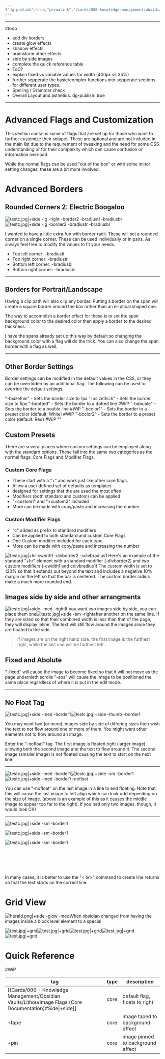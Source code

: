 ```yaml
---
{"dg-publish":true,"permalink":"/cards/000-knowledge-management/obsidian-vaults/lithou/image-flags-extended-documentation/"}
---
```


---
#todo
- add div borders 
- create glow effects
- shadow effects
- brainstorm other effects
- side by side images
- complete the quick reference table
- ToC?
- explain fixed vs variable values for width (400px vs 35%) 
- further sepperate the basic/complex functions into sepperate sections for different user types. 
- Spelling / Grammar check
- Overall Layout and asthetics. 
dg-publish: true
---
# Advanced Flags and Customization
This section contains some of flags that are set up for those who want to further customize their snippet. These are optional and are not included in the main list due to the requirement of tweaking and the need for some CSS understanding or for their complexity which can cause confusion or information overload. 

While the normal flags can be used "out of the box" or with some minor setting changes, these are a bit more involved.  

# Advanced Borders
## Rounded Corners 2: Electric Boogaloo


![testc.jpg|+side -lg -right -border2 -bradiustl -bradiusbr](/img/user/Extras/Attachments/testc.jpg)![testc.jpg|+side -lg  -border2 -bradiustr -bradiusbl](/img/user/Extras/Attachments/testc.jpg)

I wanted to have a little extra fun with border radii. These will set a rounded corner on a single corner. These can be used individually or in pairs. As always feel free to modify the values to fit your needs.

- Top left corner: -bradiustl 
- Top right corner: -bradiustr
- Bottom left corner: -bradiusbl
- Bottom right corner: -bradiusbr

---
## Borders for Portrait/Landscape
Having a clip path will also clip any border. Putting a border on the span will create a square border around the box rather than an elliptical shaped one. 

The way to accomplish a border effect for these is to set the span background color to the desired color then apply a border to the desired thickness.

I have the spans already set up this way by default so changing the background color with a flag will do the trick. You can also change the span border with a flag as well. 

---
## Other Border Settings
Border settings can be modified in the default values in the CSS, or they can be overridden by an additional flag. The following can be used to override the default settings.

"-bsizethin" - Sets the border size to 1px
"-bsizethick" - Sets the border size to 5px
"-bdotted" - Sets the border to a dotted line #WiP 
"-bdouble" - Sets the border to a bouble line #WiP 
"-bcolor1" - Sets the border to a preset color (default: White) #WiP 
"-bcolor2" - Sets the border to a preset color (default: Red) #WiP 
""

## Custom Presets

There are several places where custom settings can be employed along with the standard options. These fall into the same two categories as the normal flags: Core Flags and Modifier Flags.

### Custom Core Flags
- These start with a "+" and work just like other core flags. 
- Allow a user defined set of defaults as templates
- designed for settings that the are used the most often.
- Modifiers (both standard and custom) can be applied
- "+custom1" and "+custom2" included
- More can be made with copy/paste and increasing the number

### Custom Modifier Flags
- "c" added as prefix to standard modifiers
- Can be applied to both standard and custom Core Flags
- One Custom modifier included for each type.
- More can be made with copy/paste and increasing the number

![testc.jpg|+hr-cwidth1 -divborder2 -cdivbradius1](/img/user/Extras/Attachments/testc.jpg)
Here's an example of the standard "+hr" element with a standard modifier (-divborder2) and two custom modifiers (-cwidth1 and cdivbradius1) The custom width is set to 120% so that it extends out beyond the text and includes a negative 10% margin on the left so that the bar is centered. The custom border radius make a much more rounded end.


## Images side by side and other arrangments
![testc.jpg|+side -med -right](/img/user/Extras/Attachments/testc.jpg)If you want two images side by side, you can place them one![testc.jpg|+side -sm -right](/img/user/Extras/Attachments/testc.jpg)after another on the same line. If they are sized so that their combined width is less than that of the page, they will display inline. The text will still flow around the images since they are floated to the side. 
> if images are on the right hand side, the first image is the furthest right, while the last one will be furthest left. 

## Fixed and Abolute
"-fixed" will cause the image to become fixed so that it will not move as the page undernieth scrolls
"-abs" will cause the image to be positioned the same place regardless of where it is put in the edit mode. 

---

## No Float Tag

![testc.jpg|+side -med -border1](/img/user/Extras/Attachments/testc.jpg)![testc.jpg|+side -thumb -border1](/img/user/Extras/Attachments/testc.jpg)

You may want two (or more) images side by side of differing sizes then wish the text to not flow around one or more of them. You might want other elements not to flow around an image. 

Enter the "-nofloat"  tag. The first image is floated right (larger image) allowing both the second image and the text to flow around it.  The second image (smaller image) is not floated causing the text to start on the next line.  

---
![testc.jpg|+side -med -border1](/img/user/Extras/Attachments/testc.jpg)![testc.jpg|+side -sm -border1](/img/user/Extras/Attachments/testc.jpg)![testc.jpg|+side -med -border1 -nofloat](/img/user/Extras/Attachments/testc.jpg)

You can use "-nofloat" on the last image in a line to end floating. Note that this will cause the last image to left align which can look odd depending on the size of image. (above is an example of this as it causes the middle image to appear too far to the right). If you had only two images, though, it would look OK) 

---

![testc.jpg|+side -sm -border1](/img/user/Extras/Attachments/testc.jpg)

![testc.jpg|+side -sm -border1](/img/user/Extras/Attachments/testc.jpg)

![testc.jpg|+side -sm -border1](/img/user/Extras/Attachments/testc.jpg)

<br>
<br>
<br>
<br>

In many cases, it is better to use the "< br>" command to create line returns so that the text starts on the correct line. 





# Grid View
![herald.png|+side -glow -med](/img/user/Extras/Attachments/herald.png)When obsidian changed from having the images inside a block level element to a special 


![test.jpg|+grid](/img/user/Extras/Attachments/test.jpg)![test.jpg|+grid](/img/user/Extras/Attachments/test.jpg)![test.jpg|+grid](/img/user/Extras/Attachments/test.jpg)![test.jpg|+grid](/img/user/Extras/Attachments/test.jpg)![test.jpg|+grid](/img/user/Extras/Attachments/test.jpg)



# Quick Reference

#WiP 

|tag|type|description|
|---|---|---|
|[[Cards/000 - Knowledge Management/Obsidian Vaults/Lithou/Image Flags (Core Documentation)#Side\|+side]]|core|default flag, floats to right|
|+tape|core|image taped to background effect|
|+pin|core|image pinned to background effect
